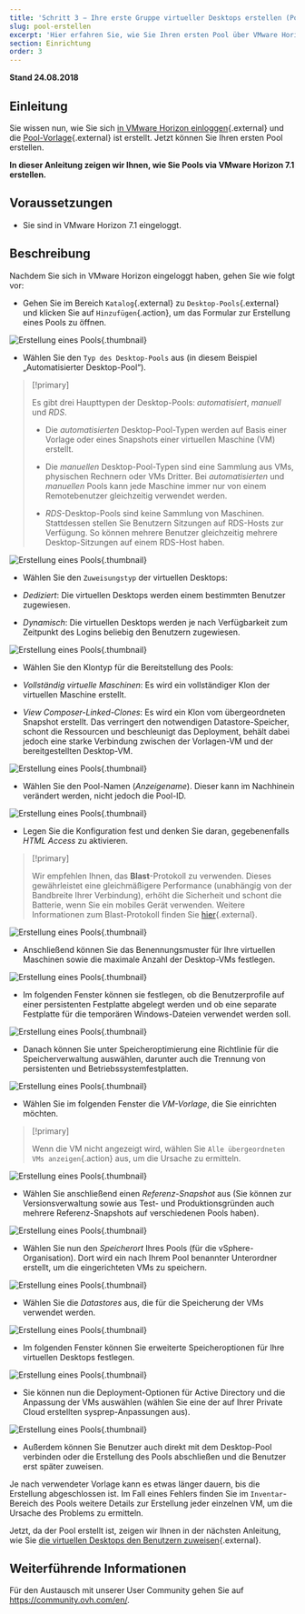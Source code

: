 ```yaml
---
title: 'Schritt 3 − Ihre erste Gruppe virtueller Desktops erstellen (Pool)'
slug: pool-erstellen
excerpt: 'Hier erfahren Sie, wie Sie Ihren ersten Pool über VMware Horizon 7.1 erstellen.'
section: Einrichtung
order: 3
---
```


**Stand 24.08.2018**

## Einleitung

Sie wissen nun, wie Sie sich [in VMware Horizon einloggen](https://docs.ovh.com/de/cloud-desktop-infrastructure/horizon-7-plattform/){.external} und die [Pool-Vorlage](https://docs.ovh.com/de/cloud-desktop-infrastructure/pool-vorlage-erstellen/){.external} ist erstellt. Jetzt können Sie Ihren ersten Pool erstellen.

**In dieser Anleitung zeigen wir Ihnen, wie Sie Pools via VMware Horizon 7.1 erstellen.**



## Voraussetzungen

- Sie sind in VMware Horizon 7.1 eingeloggt.


## Beschreibung

Nachdem Sie sich in VMware Horizon eingeloggt haben, gehen Sie wie folgt vor:

- Gehen Sie im Bereich `Katalog`{.external} zu `Desktop-Pools`{.external} und klicken Sie auf `Hinzufügen`{.action}, um das Formular zur Erstellung eines Pools zu öffnen.

![Erstellung eines Pools](images/1200.png){.thumbnail}

- Wählen Sie den `Typ des Desktop-Pools` aus (in diesem Beispiel „Automatisierter Desktop-Pool“).


> [!primary]
>
> Es gibt drei Haupttypen der Desktop-Pools: *automatisiert*, *manuell* und *RDS*.
> 
> - Die *automatisierten* Desktop-Pool-Typen werden auf Basis einer Vorlage oder eines Snapshots einer virtuellen Maschine (VM) erstellt.
> 
> - Die *manuellen* Desktop-Pool-Typen sind eine Sammlung aus VMs, physischen Rechnern oder VMs Dritter. Bei *automatisierten* und *manuellen* Pools kann jede Maschine immer nur von einem Remotebenutzer gleichzeitig verwendet werden.
>
> - *RDS*-Desktop-Pools sind keine Sammlung von Maschinen. Stattdessen stellen Sie Benutzern Sitzungen auf RDS-Hosts zur Verfügung. So können mehrere Benutzer gleichzeitig mehrere Desktop-Sitzungen auf einem RDS-Host haben.
> 


![Erstellung eines Pools](images/1201.png){.thumbnail}

- Wählen Sie den `Zuweisungstyp` der virtuellen Desktops:

 - *Dediziert*: Die virtuellen Desktops werden einem bestimmten Benutzer zugewiesen.
 - *Dynamisch*: Die virtuellen Desktops werden je nach Verfügbarkeit zum Zeitpunkt des Logins beliebig den Benutzern zugewiesen.

![Erstellung eines Pools](images/1202.png){.thumbnail}

- Wählen Sie den Klontyp für die Bereitstellung des Pools:

 - *Vollständig virtuelle Maschinen*: Es wird ein vollständiger Klon der virtuellen Maschine erstellt.
 - *View Composer-Linked-Clones*: Es wird ein Klon vom übergeordneten Snapshot erstellt. Das verringert den notwendigen Datastore-Speicher, schont die Ressourcen und beschleunigt das Deployment, behält dabei jedoch eine starke Verbindung zwischen der Vorlagen-VM und der bereitgestellten Desktop-VM.

![Erstellung eines Pools](images/1203.png){.thumbnail}

- Wählen Sie den Pool-Namen (*Anzeigename*). Dieser kann im Nachhinein verändert werden, nicht jedoch die Pool-ID.

![Erstellung eines Pools](images/1204.png){.thumbnail}

- Legen Sie die Konfiguration fest und denken Sie daran, gegebenenfalls *HTML Access* zu aktivieren.


> [!primary]
>
> Wir empfehlen Ihnen, das **Blast**-Protokoll zu verwenden. Dieses gewährleistet eine gleichmäßigere Performance (unabhängig von der Bandbreite Ihrer Verbindung), erhöht die Sicherheit und schont die Batterie, wenn Sie ein mobiles Gerät verwenden. Weitere Informationen zum Blast-Protokoll finden Sie [hier](https://docs.vmware.com/de/VMware-Horizon-7/7.2/com.vmware.horizon-view.installation.doc/GUID-F64BAD49-78A0-44FE-97EA-76A56FD022D6.html){.external}.
> 

![Erstellung eines Pools](images/1205.png){.thumbnail}

- Anschließend können Sie das Benennungsmuster für Ihre virtuellen Maschinen sowie die maximale Anzahl der Desktop-VMs festlegen.

![Erstellung eines Pools](images/1206.png){.thumbnail}

- Im folgenden Fenster können sie festlegen, ob die Benutzerprofile auf einer persistenten Festplatte abgelegt werden und ob eine separate Festplatte für die temporären Windows-Dateien verwendet werden soll.

![Erstellung eines Pools](images/1207.png){.thumbnail}

- Danach können Sie unter Speicheroptimierung eine Richtlinie für die Speicherverwaltung auswählen, darunter auch die Trennung von persistenten und Betriebssystemfestplatten.

![Erstellung eines Pools](images/1208.png){.thumbnail}

- Wählen Sie im folgenden Fenster die *VM-Vorlage*, die Sie einrichten möchten.

> [!primary]
>
> Wenn die VM nicht angezeigt wird, wählen Sie `Alle übergeordneten VMs anzeigen`{.action} aus, um die Ursache zu ermitteln.
> 

![Erstellung eines Pools](images/1209.png){.thumbnail}

- Wählen Sie anschließend einen *Referenz-Snapshot* aus (Sie können zur Versionsverwaltung sowie aus Test- und Produktionsgründen auch mehrere Referenz-Snapshots auf verschiedenen Pools haben).

![Erstellung eines Pools](images/1210.png){.thumbnail}

- Wählen Sie nun den *Speicherort* Ihres Pools (für die vSphere-Organisation). Dort wird ein nach Ihrem Pool benannter Unterordner erstellt, um die eingerichteten VMs zu speichern.

![Erstellung eines Pools](images/1211.png){.thumbnail}

- Wählen Sie die *Datastores* aus, die für die Speicherung der VMs verwendet werden.

![Erstellung eines Pools](images/1212.png){.thumbnail}

- Im folgenden Fenster können Sie erweiterte Speicheroptionen für Ihre virtuellen Desktops festlegen.

![Erstellung eines Pools](images/1213.png){.thumbnail}

- Sie können nun die Deployment-Optionen für Active Directory und die Anpassung der VMs auswählen (wählen Sie eine der auf Ihrer Private Cloud erstellten sysprep-Anpassungen aus).

![Erstellung eines Pools](images/1214.png){.thumbnail}

- Außerdem können Sie Benutzer auch direkt mit dem Desktop-Pool verbinden oder die Erstellung des Pools abschließen und die Benutzer erst später zuweisen.

Je nach verwendeter Vorlage kann es etwas länger dauern, bis die Erstellung abgeschlossen ist. Im Fall eines Fehlers finden Sie im `Inventar`-Bereich des Pools weitere Details zur Erstellung jeder einzelnen VM, um die Ursache des Problems zu ermitteln.

Jetzt, da der Pool erstellt ist, zeigen wir Ihnen in der nächsten Anleitung, wie Sie [die virtuellen Desktops den Benutzern zuweisen](https://docs.ovh.com/de/cloud-desktop-infrastructure/virtuelle-desktops-zuweisen){.external}.


## Weiterführende Informationen

Für den Austausch mit unserer User Community gehen Sie auf <https://community.ovh.com/en/>.